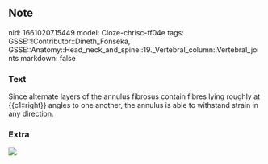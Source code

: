 ## Note
nid: 1661020715449
model: Cloze-chrisc-ff04e
tags: GSSE::!Contributor::Dineth_Fonseka, GSSE::Anatomy::Head_neck_and_spine::19._Vertebral_column::Vertebral_joints
markdown: false

### Text
Since alternate layers of the annulus fibrosus contain fibres lying roughly at {{c1::right}} angles to one another, the annulus is able to withstand strain in any direction.

### Extra
<img src="paste-a7f141b8d364baf7ecee513522c87fe7d0f25fde.jpg">

